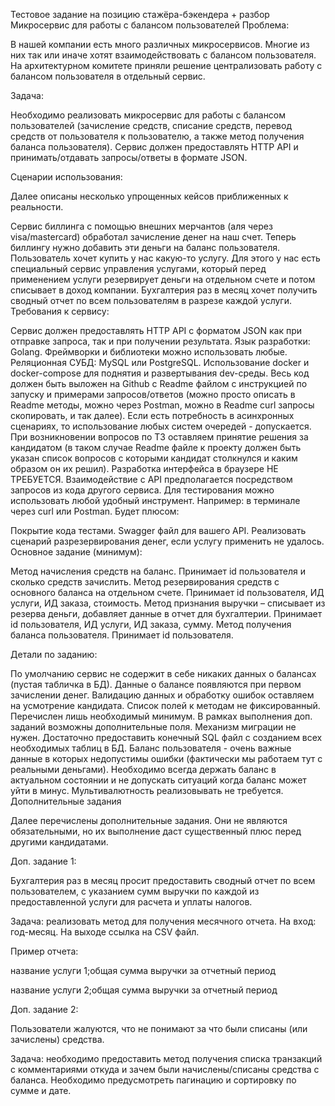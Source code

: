 Тестовое задание на позицию стажёра-бэкендера + разбор
Микросервис для работы с балансом пользователей
Проблема:

В нашей компании есть много различных микросервисов. Многие из них так или иначе хотят взаимодействовать с балансом пользователя. На архитектурном комитете приняли решение централизовать работу с балансом пользователя в отдельный сервис.

Задача:

Необходимо реализовать микросервис для работы с балансом пользователей (зачисление средств, списание средств, перевод средств от пользователя к пользователю, а также метод получения баланса пользователя). Сервис должен предоставлять HTTP API и принимать/отдавать запросы/ответы в формате JSON.

Сценарии использования:

Далее описаны несколько упрощенных кейсов приближенных к реальности.

Сервис биллинга с помощью внешних мерчантов (аля через visa/mastercard) обработал зачисление денег на наш счет. Теперь биллингу нужно добавить эти деньги на баланс пользователя.
Пользователь хочет купить у нас какую-то услугу. Для этого у нас есть специальный сервис управления услугами, который перед применением услуги резервирует деньги на отдельном счете и потом списывает в доход компании.
Бухгалтерия раз в месяц хочет получить сводный отчет по всем пользователям в разрезе каждой услуги.
Требования к сервису:

Сервис должен предоставлять HTTP API с форматом JSON как при отправке запроса, так и при получении результата.
Язык разработки: Golang.
Фреймворки и библиотеки можно использовать любые.
Реляционная СУБД: MySQL или PostgreSQL.
Использование docker и docker-compose для поднятия и развертывания dev-среды.
Весь код должен быть выложен на Github с Readme файлом с инструкцией по запуску и примерами запросов/ответов (можно просто описать в Readme методы, можно через Postman, можно в Readme curl запросы скопировать, и так далее).
Если есть потребность в асинхронных сценариях, то использование любых систем очередей - допускается.
При возникновении вопросов по ТЗ оставляем принятие решения за кандидатом (в таком случае Readme файле к проекту должен быть указан список вопросов с которыми кандидат столкнулся и каким образом он их решил).
Разработка интерфейса в браузере НЕ ТРЕБУЕТСЯ. Взаимодействие с API предполагается посредством запросов из кода другого сервиса. Для тестирования можно использовать любой удобный инструмент. Например: в терминале через curl или Postman.
Будет плюсом:

Покрытие кода тестами.
Swagger файл для вашего API.
Реализовать сценарий разрезервирования денег, если услугу применить не удалось.
Основное задание (минимум):

Метод начисления средств на баланс. Принимает id пользователя и сколько средств зачислить. Метод резервирования средств с основного баланса на отдельном счете. Принимает id пользователя, ИД услуги, ИД заказа, стоимость. Метод признания выручки – списывает из резерва деньги, добавляет данные в отчет для бухгалтерии. Принимает id пользователя, ИД услуги, ИД заказа, сумму. Метод получения баланса пользователя. Принимает id пользователя.

Детали по заданию:

По умолчанию сервис не содержит в себе никаких данных о балансах (пустая табличка в БД). Данные о балансе появляются при первом зачислении денег.
Валидацию данных и обработку ошибок оставляем на усмотрение кандидата.
Список полей к методам не фиксированный. Перечислен лишь необходимый минимум. В рамках выполнения доп. заданий возможны дополнительные поля.
Механизм миграции не нужен. Достаточно предоставить конечный SQL файл с созданием всех необходимых таблиц в БД.
Баланс пользователя - очень важные данные в которых недопустимы ошибки (фактически мы работаем тут с реальными деньгами). Необходимо всегда держать баланс в актуальном состоянии и не допускать ситуаций когда баланс может уйти в минус.
Мультивалютность реализовывать не требуется.
Дополнительные задания

Далее перечислены дополнительные задания. Они не являются обязательными, но их выполнение даст существенный плюс перед другими кандидатами.

Доп. задание 1:

Бухгалтерия раз в месяц просит предоставить сводный отчет по всем пользователем, с указанием сумм выручки по каждой из предоставленной услуги для расчета и уплаты налогов.

Задача: реализовать метод для получения месячного отчета. На вход: год-месяц. На выходе ссылка на CSV файл.

Пример отчета:

название услуги 1;общая сумма выручки за отчетный период

название услуги 2;общая сумма выручки за отчетный период

Доп. задание 2:

Пользователи жалуются, что не понимают за что были списаны (или зачислены) средства.

Задача: необходимо предоставить метод получения списка транзакций с комментариями откуда и зачем были начислены/списаны средства с баланса. Необходимо предусмотреть пагинацию и сортировку по сумме и дате.